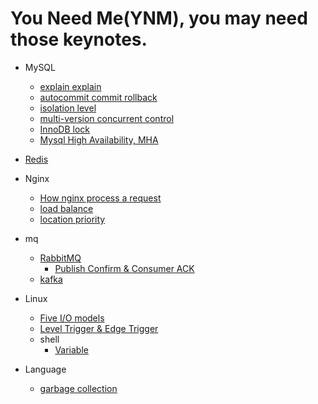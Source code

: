 # You Need Me(YNM),  you may need those keynotes.

- MySQL

    - [explain explain](mysql/explain_explain.md)
    - [autocommit commit rollback](mysql/autocommit_commit_rollback.md)
    - [isolation level](mysql/isolation_level.md)
    - [multi-version concurrent control](mysql/mvcc.md)
    - [InnoDB lock](mysql/innodb_lock.md)
    - [Mysql High Availability, MHA](mysql/mha.md)

- [Redis](redis/README.md)
    
- Nginx
    
    - [How nginx process a request](nginx/process_request.md)
    - [load balance](nginx/load_balancer.md)
    - [location priority](nginx/location_priority.md)

- mq
    - [RabbitMQ](middleware/mq/rabbitmq/README.md)
        - [Publish Confirm & Consumer ACK](middleware/mq/rabbitmq/publish_confirm_consumer_ack.md)
    - [kafka](middleware/mq/kafka/README.md)

- Linux
    - [Five I/O models](linux/five_io_models.md)
    - [Level Trigger & Edge Trigger](linux/level_trigger_and_edge_trigger.md)
    - shell
        - [Variable](linux/shell/variables.sh)

- Language
    - [garbage collection](gc/README.md)